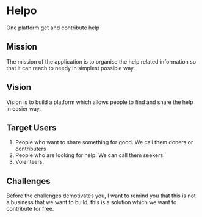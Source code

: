 # Helpo
One platform get and contribute help

## Mission
 The mission of the application is to organise the help related information so that it can reach to needy in simplest possible way.

## Vision
 Vision is to build a platform which allows people to find and share the help in easier way.
 
## Target Users
1. People who want to share something for good. We call them doners or contributers
2. People who are looking for help. We can call them seekers.
3. Volenteers.


## Challenges
Before the challenges demotivates you, I want to remind you that this is not a business that we want to build, this is a solution which we want to contribute for free.

